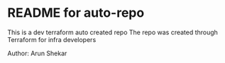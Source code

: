 # README for auto-repo
This is a dev terraform auto created repo
The repo was created through Terraform for infra developers

Author: Arun Shekar